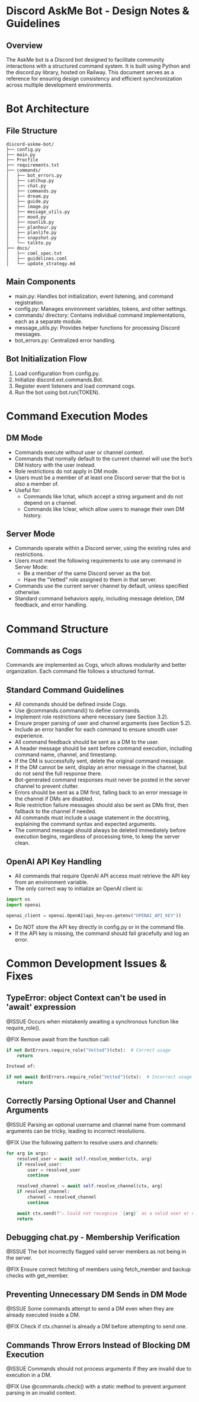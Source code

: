 # Discord AskMe Bot - Design Notes & Guidelines

## Overview
The AskMe bot is a Discord bot designed to facilitate community interactions with a structured command system.
It is built using Python and the discord.py library, hosted on Railway. This document serves as a reference for
ensuring design consistency and efficient synchronization across multiple development environments.


# Bot Architecture

## File Structure
```
discord-askme-bot/
├── config.py
├── main.py
├── Procfile
├── requirements.txt
├── commands/
│   ├── bot_errors.py
│   ├── catchup.py
│   ├── chat.py
│   ├── commands.py
│   ├── dream.py
│   ├── guide.py
│   ├── image.py
│   ├── message_utils.py
│   ├── mood.py
│   ├── nounlib.py
│   ├── planhour.py
│   ├── planlife.py
│   ├── snapshot.py
│   └── talkto.py
├── docs/
│   ├── coml_spec.txt
│   ├── guidelines.coml
│   └── update_strategy.md
```
## Main Components
- main.py: Handles bot initialization, event listening, and command registration.
- config.py: Manages environment variables, tokens, and other settings.
- commands/ directory: Contains individual command implementations, each as a separate module.
- message_utils.py: Provides helper functions for processing Discord messages.
- bot_errors.py: Centralized error handling.


## Bot Initialization Flow
1. Load configuration from config.py.
2. Initialize discord.ext.commands.Bot.
3. Register event listeners and load command cogs.
4. Run the bot using bot.run(TOKEN).


# Command Execution Modes

## DM Mode
- Commands execute without user or channel context.
- Commands that normally default to the current channel will use the bot’s DM history with the user instead.
- Role restrictions do not apply in DM mode.
- Users must be a member of at least one Discord server that the bot is also a member of.
- Useful for:
  - Commands like !chat, which accept a string argument and do not depend on a channel.
  - Commands like !clear, which allow users to manage their own DM history.


## Server Mode
- Commands operate within a Discord server, using the existing rules and restrictions.
- Users must meet the following requirements to use any command in Server Mode:
  - Be a member of the same Discord server as the bot.
  - Have the "Vetted" role assigned to them in that server.
- Commands use the current server channel by default, unless specified otherwise.
- Standard command behaviors apply, including message deletion, DM feedback, and error handling.


# Command Structure

## Commands as Cogs
Commands are implemented as Cogs, which allows modularity and better organization.
Each command file follows a structured format.


## Standard Command Guidelines
- All commands should be defined inside Cogs.
- Use @commands.command() to define commands.
- Implement role restrictions where necessary (see Section 3.2).
- Ensure proper parsing of user and channel arguments (see Section 5.2).
- Include an error handler for each command to ensure smooth user experience.
- All command feedback should be sent as a DM to the user.
- A header message should be sent before command execution, including command name, channel, and timestamp.
- If the DM is successfully sent, delete the original command message.
- If the DM cannot be sent, display an error message in the channel, but do not send the full response there.
- Bot-generated command responses must never be posted in the server channel to prevent clutter.
- Errors should be sent as a DM first, falling back to an error message in the channel if DMs are disabled.
- Role restriction failure messages should also be sent as DMs first, then fallback to the channel if needed.
- All commands must include a usage statement in the docstring, explaining the command syntax and expected arguments.
- The command message should always be deleted immediately before execution begins, regardless of processing time, to keep the server clean.


## OpenAI API Key Handling
- All commands that require OpenAI API access must retrieve the API key from an environment variable.
- The only correct way to initialize an OpenAI client is:
```python
import os
import openai

openai_client = openai.OpenAI(api_key=os.getenv("OPENAI_API_KEY"))
```
- Do NOT store the API key directly in config.py or in the command file.
- If the API key is missing, the command should fail gracefully and log an error.


# Common Development Issues & Fixes

## TypeError: object Context can't be used in 'await' expression
@ISSUE
Occurs when mistakenly awaiting a synchronous function like require_role().


@FIX
Remove await from the function call:
```python
if not BotErrors.require_role("Vetted")(ctx):  # Correct usage
    return

Instead of:

if not await BotErrors.require_role("Vetted")(ctx):  # Incorrect usage
    return
```


## Correctly Parsing Optional User and Channel Arguments
@ISSUE
Parsing an optional username and channel name from command arguments can be tricky, leading to incorrect resolutions.


@FIX
Use the following pattern to resolve users and channels:
```python
for arg in args:
    resolved_user = await self.resolve_member(ctx, arg)
    if resolved_user:
        user = resolved_user
        continue

    resolved_channel = await self.resolve_channel(ctx, arg)
    if resolved_channel:
        channel = resolved_channel
        continue

    await ctx.send(f"⚠️ Could not recognize `{arg}` as a valid user or channel.")
    return
```


## Debugging chat.py - Membership Verification
@ISSUE
The bot incorrectly flagged valid server members as not being in the server.


@FIX
Ensure correct fetching of members using fetch_member and backup checks with get_member.


## Preventing Unnecessary DM Sends in DM Mode
@ISSUE
Some commands attempt to send a DM even when they are already executed inside a DM.


@FIX
Check if ctx.channel is already a DM before attempting to send one.


## Commands Throw Errors Instead of Blocking DM Execution
@ISSUE
Commands should not process arguments if they are invalid due to execution in a DM.


@FIX
Use @commands.check() with a static method to prevent argument parsing in an invalid context.